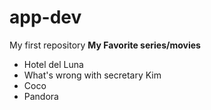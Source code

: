 # app-dev
My first repository
**My Favorite series/movies**
-  Hotel del Luna
-  What's wrong with secretary Kim
-  Coco
-  Pandora

